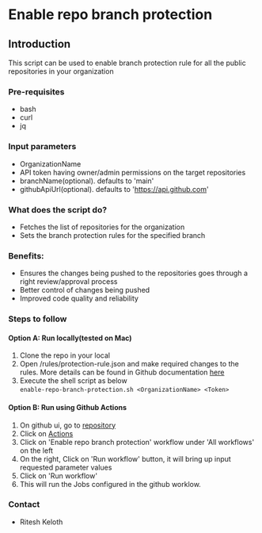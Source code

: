 # Enable repo branch protection

## Introduction
  This script can be used to enable branch protection rule for all the public repositories in your organization

### Pre-requisites
 - bash
 - curl
 - jq
 
### Input parameters
 - OrganizationName
 - API token having owner/admin permissions on the target repositories
 - branchName(optional). defaults to 'main'
 - githubApiUrl(optional). defaults to 'https://api.github.com'
 
### What does the script do?
 - Fetches the list of repositories for the organization
 - Sets the branch protection rules for the specified branch

### Benefits:
 - Ensures the changes being pushed to the repositories goes through a right review/approval process
 - Better control of changes being pushed
 - Improved code quality and reliability

### Steps to follow
#### Option A: Run locally(tested on Mac)
 1. Clone the repo in your local
 2. Open /rules/protection-rule.json and make required changes to the rules. More details can be found in Github documentation [here](https://docs.github.com/en/rest/reference/branches#update-branch-protection)
 3. Execute the shell script as below \
    `enable-repo-branch-protection.sh <OrganizationName> <Token>`

#### Option B: Run using Github Actions
 1. On github ui, go to [repository](https://github.com/riteshjkeloth/enable-repo-branch-protection)
 2. Click on [Actions](https://github.com/riteshjkeloth/enable-repo-branch-protection/actions)
 3. Click on 'Enable repo branch protection' workflow under 'All workflows' on the left
 4. On the right, Click on 'Run workflow' button, it will bring up input requested parameter values
 5. Click on 'Run workflow'
 6. This will run the Jobs configured in the github worklow.

### Contact
 - Ritesh Keloth
